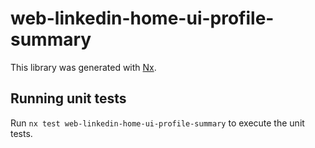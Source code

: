 # web-linkedin-home-ui-profile-summary

This library was generated with [Nx](https://nx.dev).

## Running unit tests

Run `nx test web-linkedin-home-ui-profile-summary` to execute the unit tests.
